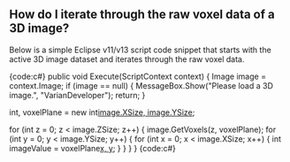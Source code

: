 ## How do I iterate through the raw voxel data of a 3D image?

Below is a simple Eclipse v11/v13 script code snippet that starts with the active 3D image dataset and iterates through the raw voxel data.

{code:c#}
public void Execute(ScriptContext context)
{
  Image image = context.Image;
  if (image == null)
  {
    MessageBox.Show("Please load a 3D image.", "VarianDeveloper");
    return;
  }

  int[,](,) voxelPlane = new int[image.XSize, image.YSize](image.XSize,-image.YSize);

  for (int z = 0; z < image.ZSize; z++)
  {
    image.GetVoxels(z, voxelPlane);
    for (int y = 0; y < image.YSize; y++)
    {
      for (int x = 0; x < image.XSize; x++)
      {
        int imageValue = voxelPlane[x, y](x,-y);
      }
    }
  }
}
{code:c#}